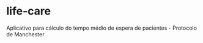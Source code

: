 # life-care
Aplicativo para cálculo do tempo médio de espera de pacientes - Protocolo de Manchester
